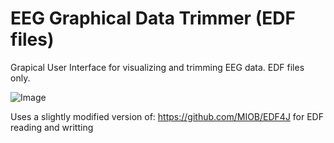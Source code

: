 # EEG Graphical Data Trimmer (EDF files)

Grapical User Interface for visualizing and trimming EEG data. EDF files only.

![Image](https://i.imgur.com/aLulOX0.png)

Uses a slightly modified version of: https://github.com/MIOB/EDF4J for EDF reading and writting
